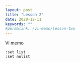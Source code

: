 ```yaml
---
layout: post
title: "Lesson 2"
date: 2020-12-11
keywords: ""
#permalink: /vi-memo/lesson-two
---
```


Vi memo

```
:set list
:set nolist
```
